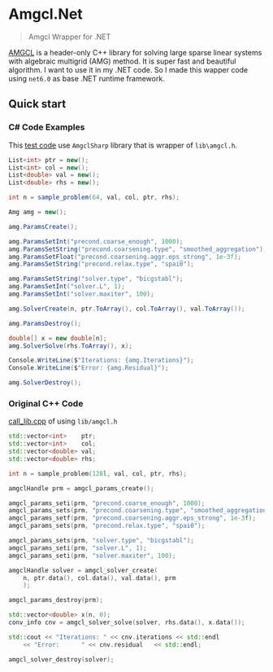# Amgcl.Net

> Amgcl Wrapper for .NET

[AMGCL](https://github.com/ddemidov/amgcl) is a header-only C++ library for solving large sparse linear systems with algebraic multigrid (AMG) method. It is super fast and beautiful algorithm.
I want to use it in my .NET code. So I made this wapper code using `net6.0` as base .NET runtime framework. 

## Quick start

### C# Code Examples

This [test code](./src/AmgclTest/Program.cs) use `AmgclSharp` library that is wrapper of `lib\amgcl.h`.

```cs
List<int> ptr = new();
List<int> col = new();
List<double> val = new();
List<double> rhs = new();

int n = sample_problem(64, val, col, ptr, rhs);

Amg amg = new();

amg.ParamsCreate();

amg.ParamsSetInt("precond.coarse_enough", 1000);
amg.ParamsSetString("precond.coarsening.type", "smoothed_aggregation");
amg.ParamsSetFloat("precond.coarsening.aggr.eps_strong", 1e-3f);
amg.ParamsSetString("precond.relax.type", "spai0");

amg.ParamsSetString("solver.type", "bicgstabl");
amg.ParamsSetInt("solver.L", 1);
amg.ParamsSetInt("solver.maxiter", 100);

amg.SolverCreate(n, ptr.ToArray(), col.ToArray(), val.ToArray());

amg.ParamsDestroy();

double[] x = new double[n];
amg.SolverSolve(rhs.ToArray(), x);

Console.WriteLine($"Iterations: {amg.Iterations}");
Console.WriteLine($"Error: {amg.Residual}");

amg.SolverDestroy();
```

### Original C++ Code

[call_lib.cpp](https://github.com/ddemidov/amgcl/blob/master/examples/call_lib.cpp) of using `lib/amgcl.h`

```cpp
std::vector<int>    ptr;
std::vector<int>    col;
std::vector<double> val;
std::vector<double> rhs;

int n = sample_problem(128l, val, col, ptr, rhs);

amgclHandle prm = amgcl_params_create();

amgcl_params_seti(prm, "precond.coarse_enough", 1000);
amgcl_params_sets(prm, "precond.coarsening.type", "smoothed_aggregation");
amgcl_params_setf(prm, "precond.coarsening.aggr.eps_strong", 1e-3f);
amgcl_params_sets(prm, "precond.relax.type", "spai0");

amgcl_params_sets(prm, "solver.type", "bicgstabl");
amgcl_params_seti(prm, "solver.L", 1);
amgcl_params_seti(prm, "solver.maxiter", 100);

amgclHandle solver = amgcl_solver_create(
    n, ptr.data(), col.data(), val.data(), prm
    );

amgcl_params_destroy(prm);

std::vector<double> x(n, 0);
conv_info cnv = amgcl_solver_solve(solver, rhs.data(), x.data());

std::cout << "Iterations: " << cnv.iterations << std::endl
    << "Error:      " << cnv.residual   << std::endl;

amgcl_solver_destroy(solver);
```
